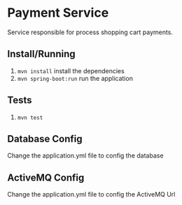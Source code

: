 Payment Service
===============

Service responsible for process shopping cart payments.


Install/Running
---------------

1. `mvn install` install the dependencies
2. `mvn spring-boot:run` run the application


Tests
-----
1. `mvn test`


Database Config
---------------
Change the application.yml file to config the database


ActiveMQ Config
---------------
Change the application.yml file to config the ActiveMQ Url
